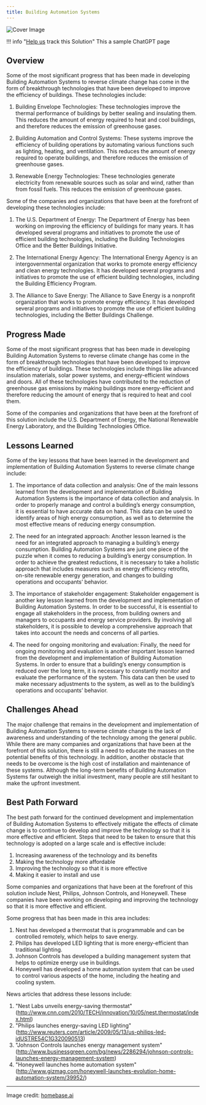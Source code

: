 ```yaml
---
title: Building Automation Systems
---
```


![Cover Image](img/building-automation.png)

!!! info "[Help us](../../contribute) track this Solution"
    This a sample ChatGPT page

## Overview

Some of the most significant progress that has been made in developing Building Automation Systems to reverse climate change has come in the form of breakthrough technologies that have been developed to improve the efficiency of buildings. These technologies include:

1. Building Envelope Technologies: These technologies improve the thermal performance of buildings by better sealing and insulating them. This reduces the amount of energy required to heat and cool buildings, and therefore reduces the emission of greenhouse gases.

2. Building Automation and Control Systems: These systems improve the efficiency of building operations by automating various functions such as lighting, heating, and ventilation. This reduces the amount of energy required to operate buildings, and therefore reduces the emission of greenhouse gases.

3. Renewable Energy Technologies: These technologies generate electricity from renewable sources such as solar and wind, rather than from fossil fuels. This reduces the emission of greenhouse gases.

Some of the companies and organizations that have been at the forefront of developing these technologies include:

1. The U.S. Department of Energy: The Department of Energy has been working on improving the efficiency of buildings for many years. It has developed several programs and initiatives to promote the use of efficient building technologies, including the Building Technologies Office and the Better Buildings Initiative.

2. The International Energy Agency: The International Energy Agency is an intergovernmental organization that works to promote energy efficiency and clean energy technologies. It has developed several programs and initiatives to promote the use of efficient building technologies, including the Building Efficiency Program.

3. The Alliance to Save Energy: The Alliance to Save Energy is a nonprofit organization that works to promote energy efficiency. It has developed several programs and initiatives to promote the use of efficient building technologies, including the Better Buildings Challenge.

## Progress Made

Some of the most significant progress that has been made in developing Building Automation Systems to reverse climate change has come in the form of breakthrough technologies that have been developed to improve the efficiency of buildings. These technologies include things like advanced insulation materials, solar power systems, and energy-efficient windows and doors. All of these technologies have contributed to the reduction of greenhouse gas emissions by making buildings more energy-efficient and therefore reducing the amount of energy that is required to heat and cool them.

Some of the companies and organizations that have been at the forefront of this solution include the U.S. Department of Energy, the National Renewable Energy Laboratory, and the Building Technologies Office.

## Lessons Learned

Some of the key lessons that have been learned in the development and implementation of Building Automation Systems to reverse climate change include:

1. The importance of data collection and analysis: One of the main lessons learned from the development and implementation of Building Automation Systems is the importance of data collection and analysis. In order to properly manage and control a building’s energy consumption, it is essential to have accurate data on hand. This data can be used to identify areas of high energy consumption, as well as to determine the most effective means of reducing energy consumption.

2. The need for an integrated approach: Another lesson learned is the need for an integrated approach to managing a building’s energy consumption. Building Automation Systems are just one piece of the puzzle when it comes to reducing a building’s energy consumption. In order to achieve the greatest reductions, it is necessary to take a holistic approach that includes measures such as energy efficiency retrofits, on-site renewable energy generation, and changes to building operations and occupants’ behavior.

3. The importance of stakeholder engagement: Stakeholder engagement is another key lesson learned from the development and implementation of Building Automation Systems. In order to be successful, it is essential to engage all stakeholders in the process, from building owners and managers to occupants and energy service providers. By involving all stakeholders, it is possible to develop a comprehensive approach that takes into account the needs and concerns of all parties.

4. The need for ongoing monitoring and evaluation: Finally, the need for ongoing monitoring and evaluation is another important lesson learned from the development and implementation of Building Automation Systems. In order to ensure that a building’s energy consumption is reduced over the long term, it is necessary to constantly monitor and evaluate the performance of the system. This data can then be used to make necessary adjustments to the system, as well as to the building’s operations and occupants’ behavior.

## Challenges Ahead

The major challenge that remains in the development and implementation of Building Automation Systems to reverse climate change is the lack of awareness and understanding of the technology among the general public. While there are many companies and organizations that have been at the forefront of this solution, there is still a need to educate the masses on the potential benefits of this technology. In addition, another obstacle that needs to be overcome is the high cost of installation and maintenance of these systems. Although the long-term benefits of Building Automation Systems far outweigh the initial investment, many people are still hesitant to make the upfront investment.

## Best Path Forward

The best path forward for the continued development and implementation of Building Automation Systems to effectively mitigate the effects of climate change is to continue to develop and improve the technology so that it is more effective and efficient. Steps that need to be taken to ensure that this technology is adopted on a large scale and is effective include:

1. Increasing awareness of the technology and its benefits
2. Making the technology more affordable
3. Improving the technology so that it is more effective
4. Making it easier to install and use

Some companies and organizations that have been at the forefront of this solution include Nest, Philips, Johnson Controls, and Honeywell. These companies have been working on developing and improving the technology so that it is more effective and efficient.

Some progress that has been made in this area includes:

1. Nest has developed a thermostat that is programmable and can be controlled remotely, which helps to save energy.
2. Philips has developed LED lighting that is more energy-efficient than traditional lighting.
3. Johnson Controls has developed a building management system that helps to optimize energy use in buildings.
4. Honeywell has developed a home automation system that can be used to control various aspects of the home, including the heating and cooling system.

News articles that address these lessons include:

1. "Nest Labs unveils energy-saving thermostat" (http://www.cnn.com/2010/TECH/innovation/10/05/nest.thermostat/index.html)
2. "Philips launches energy-saving LED lighting" (http://www.reuters.com/article/2009/05/13/us-philips-led-idUSTRE54C1G320090513)
3. "Johnson Controls launches energy management system" (http://www.businessgreen.com/bg/news/2286294/johnson-controls-launches-energy-management-system)
4. "Honeywell launches home automation system" (http://www.gizmag.com/honeywell-launches-evolution-home-automation-system/39952/)

---

Image credit: [homebase.ai](https://homebase.ai/connected-buildings/the-benefits-of-building-automation/)
